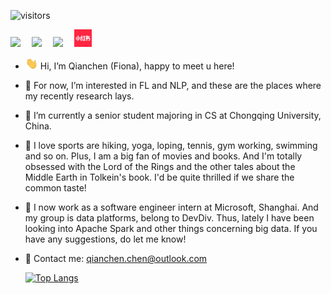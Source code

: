   ![visitors](https://visitor-badge.glitch.me/badge?page_id=fionachan01.README&left_color=green&right_color=red)
  
<div align="left">
  <a href="https://careers.microsoft.com/professionals/us/en/l-shanghai"><img src="https://img.shields.io/badge/Microsoft-666666?style=for-the-badge&logo=microsoft&logoColor=white"></a>&emsp;
  <a href="https://www.linkedin.com/in/qianchenchen2001/"><img src="https://img.shields.io/badge/LinkedIn-0077B5?style=for-the-badge&logo=linkedin&logoColor=white"></a>&emsp;
  <a href="https://www.instagram.com/qianchen.cchen/"><img src="https://img.shields.io/badge/Instagram-E4405F?style=for-the-badge&logo=instagram&logoColor=white"></a>&emsp;
  <a href="https://www.xiaohongshu.com/user/profile/5b59d2c9e8ac2b162da434dc?xhsshare=CopyLink&appuid=5b59d2c9e8ac2b162da434dc&apptime=1667907134"><img src="https://github.com/FionaChan01/FionaChan01.github.io/blob/master/images/xiaohongshu.png" width="28px"></a>&emsp;
 
</div>

- <img src="https://raw.githubusercontent.com/FionaChan01/FionaChan01.github.io/master/images/Hi.gif" width="20px"> Hi, I’m Qianchen (Fiona), happy to meet u here!
- 👀 For now, I’m interested in FL and NLP, and these are the places where my recently research lays.
- 🏫 I’m currently a senior student majoring in CS at Chongqing University, China.
- 🤗 I love sports are hiking, yoga, loping, tennis, gym working, swimming and so on. Plus, I am a big fan of movies and books. And I'm totally obsessed with the Lord of the Rings and the other tales about the Middle Earth in Tolkein's book. I'd be quite thrilled if we share the common taste!
- 📣 I now work as a software engineer intern at Microsoft, Shanghai. And my group is data platforms, belong to DevDiv. Thus, lately I have been looking into Apache Spark and other things concerning big data. If you have any suggestions, do let me know!
- 📮 Contact me: qianchen.chen@outlook.com


  [![Top Langs](https://github-readme-stats.vercel.app/api/top-langs/?username=fionachan01&layout=compact)](https://github.com/anuraghazra/github-readme-stats)

<!-- ![c](https://img.shields.io/badge/C-00599C?style=for-the-badge&logo=c&logoColor=white)
![c++](https://img.shields.io/badge/C%2B%2B-00599C?style=for-the-badge&logo=c%2B%2B&logoColor=white)
![python](https://img.shields.io/badge/Python-FFD43B?style=for-the-badge&logo=python&logoColor=blue)

![Qianchen's GitHub stats](https://github-readme-stats.vercel.app/api?username=fionachan01&count_private=true&show_icons=true&theme=moltack)

 -->

<!-- [![Readme Card](https://github-readme-stats.vercel.app/api/pin/?username=fionachan01&repo=medi-BERT&theme=moltack)](https://github.com/fionachan01/github-readme-stats)
 -->
 
<!---
FionaChan01/FionaChan01 is a ✨ special ✨ repository because its `README.md` (this file) appears on your GitHub profile.
You can click the Preview link to take a look at your changes.
--->
